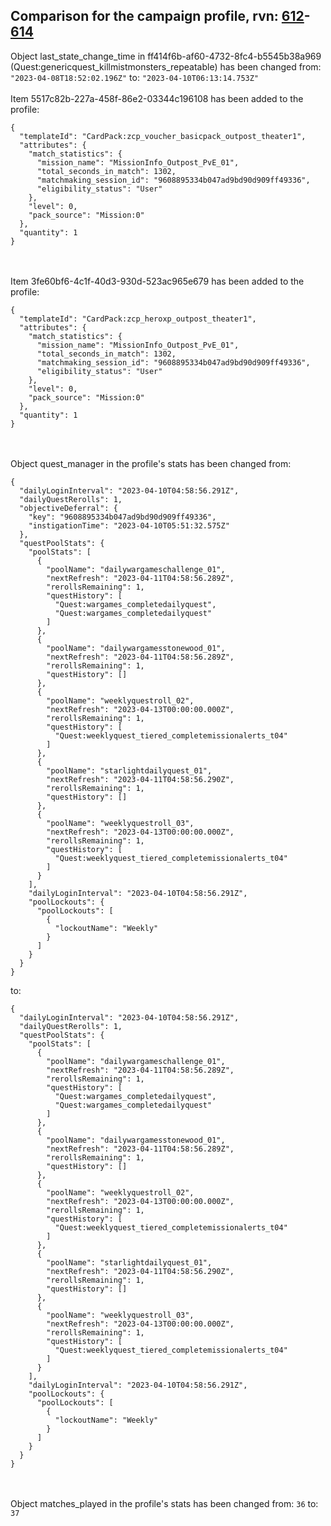 ## Comparison for the campaign profile, rvn: [612](https://github.com/PRO100KatYT/FortniteProfileRevisions/tree/main/profiles/campaign/612%20campaign.json)-[614](https://github.com/PRO100KatYT/FortniteProfileRevisions/tree/main/profiles/campaign/614%20campaign.json)

Object last_state_change_time in ff414f6b-af60-4732-8fc4-b5545b38a969 (Quest:genericquest_killmistmonsters_repeatable) has been changed from: `"2023-04-08T18:52:02.196Z"` to: `"2023-04-10T06:13:14.753Z"`
<br><br>
Item 5517c82b-227a-458f-86e2-03344c196108 has been added to the profile:

```
{
  "templateId": "CardPack:zcp_voucher_basicpack_outpost_theater1",
  "attributes": {
    "match_statistics": {
      "mission_name": "MissionInfo_Outpost_PvE_01",
      "total_seconds_in_match": 1302,
      "matchmaking_session_id": "9608895334b047ad9bd90d909ff49336",
      "eligibility_status": "User"
    },
    "level": 0,
    "pack_source": "Mission:0"
  },
  "quantity": 1
}
```

<br><br>
Item 3fe60bf6-4c1f-40d3-930d-523ac965e679 has been added to the profile:

```
{
  "templateId": "CardPack:zcp_heroxp_outpost_theater1",
  "attributes": {
    "match_statistics": {
      "mission_name": "MissionInfo_Outpost_PvE_01",
      "total_seconds_in_match": 1302,
      "matchmaking_session_id": "9608895334b047ad9bd90d909ff49336",
      "eligibility_status": "User"
    },
    "level": 0,
    "pack_source": "Mission:0"
  },
  "quantity": 1
}
```

<br><br>
Object quest_manager in the profile's stats has been changed from:

```
{
  "dailyLoginInterval": "2023-04-10T04:58:56.291Z",
  "dailyQuestRerolls": 1,
  "objectiveDeferral": {
    "key": "9608895334b047ad9bd90d909ff49336",
    "instigationTime": "2023-04-10T05:51:32.575Z"
  },
  "questPoolStats": {
    "poolStats": [
      {
        "poolName": "dailywargameschallenge_01",
        "nextRefresh": "2023-04-11T04:58:56.289Z",
        "rerollsRemaining": 1,
        "questHistory": [
          "Quest:wargames_completedailyquest",
          "Quest:wargames_completedailyquest"
        ]
      },
      {
        "poolName": "dailywargamesstonewood_01",
        "nextRefresh": "2023-04-11T04:58:56.289Z",
        "rerollsRemaining": 1,
        "questHistory": []
      },
      {
        "poolName": "weeklyquestroll_02",
        "nextRefresh": "2023-04-13T00:00:00.000Z",
        "rerollsRemaining": 1,
        "questHistory": [
          "Quest:weeklyquest_tiered_completemissionalerts_t04"
        ]
      },
      {
        "poolName": "starlightdailyquest_01",
        "nextRefresh": "2023-04-11T04:58:56.290Z",
        "rerollsRemaining": 1,
        "questHistory": []
      },
      {
        "poolName": "weeklyquestroll_03",
        "nextRefresh": "2023-04-13T00:00:00.000Z",
        "rerollsRemaining": 1,
        "questHistory": [
          "Quest:weeklyquest_tiered_completemissionalerts_t04"
        ]
      }
    ],
    "dailyLoginInterval": "2023-04-10T04:58:56.291Z",
    "poolLockouts": {
      "poolLockouts": [
        {
          "lockoutName": "Weekly"
        }
      ]
    }
  }
}
```

to:

```
{
  "dailyLoginInterval": "2023-04-10T04:58:56.291Z",
  "dailyQuestRerolls": 1,
  "questPoolStats": {
    "poolStats": [
      {
        "poolName": "dailywargameschallenge_01",
        "nextRefresh": "2023-04-11T04:58:56.289Z",
        "rerollsRemaining": 1,
        "questHistory": [
          "Quest:wargames_completedailyquest",
          "Quest:wargames_completedailyquest"
        ]
      },
      {
        "poolName": "dailywargamesstonewood_01",
        "nextRefresh": "2023-04-11T04:58:56.289Z",
        "rerollsRemaining": 1,
        "questHistory": []
      },
      {
        "poolName": "weeklyquestroll_02",
        "nextRefresh": "2023-04-13T00:00:00.000Z",
        "rerollsRemaining": 1,
        "questHistory": [
          "Quest:weeklyquest_tiered_completemissionalerts_t04"
        ]
      },
      {
        "poolName": "starlightdailyquest_01",
        "nextRefresh": "2023-04-11T04:58:56.290Z",
        "rerollsRemaining": 1,
        "questHistory": []
      },
      {
        "poolName": "weeklyquestroll_03",
        "nextRefresh": "2023-04-13T00:00:00.000Z",
        "rerollsRemaining": 1,
        "questHistory": [
          "Quest:weeklyquest_tiered_completemissionalerts_t04"
        ]
      }
    ],
    "dailyLoginInterval": "2023-04-10T04:58:56.291Z",
    "poolLockouts": {
      "poolLockouts": [
        {
          "lockoutName": "Weekly"
        }
      ]
    }
  }
}
```

<br><br>
Object matches_played in the profile's stats has been changed from: `36` to: `37`
<br><br>
